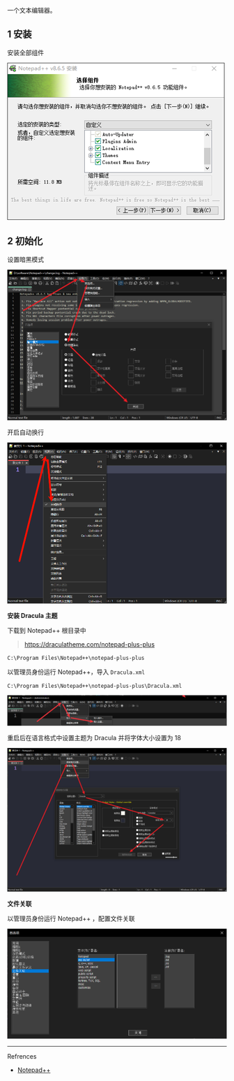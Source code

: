 一个文本编辑器。

## 1 安装

安装全部组件

![安装全部组件](./../../../../../images/Notepad++/%E5%AE%89%E8%A3%85%E5%85%A8%E9%83%A8%E7%BB%84%E4%BB%B6.png)

## 2 初始化

设置暗黑模式

![设置暗黑模式](./../../../../../images/Notepad++/%E8%AE%BE%E7%BD%AE%E6%9A%97%E9%BB%91%E6%A8%A1%E5%BC%8F.png)

开启自动换行

![开启自动换行](./../../../../../images/Notepad++/%E5%BC%80%E5%90%AF%E8%87%AA%E5%8A%A8%E6%8D%A2%E8%A1%8C.png)

**安装 Dracula 主题**

下载到 Notepad++ 根目录中

> https://draculatheme.com/notepad-plus-plus

```
C:\Program Files\Notepad++\notepad-plus-plus
```

以管理员身份运行 Notepad++，导入 `Dracula.xml`

```
C:\Program Files\Notepad++\notepad-plus-plus\Dracula.xml
```

![以管理员身份运行 Notepad++，导入 `Dracula.xml`](./../../../../../images/Notepad++/%E4%BB%A5%E7%AE%A1%E7%90%86%E5%91%98%E8%BA%AB%E4%BB%BD%E8%BF%90%E8%A1%8C%20Notepad++%EF%BC%8C%E5%AF%BC%E5%85%A5%20%60Dracula.xml%60.png)

重启后在语言格式中设置主题为 Dracula 并将字体大小设置为 18

![重启后在语言格式中设置主题为 Dracula 并将字体大小设置为 18](./../../../../../images/Notepad++/%E9%87%8D%E5%90%AF%E5%90%8E%E5%9C%A8%E8%AF%AD%E8%A8%80%E6%A0%BC%E5%BC%8F%E4%B8%AD%E8%AE%BE%E7%BD%AE%E4%B8%BB%E9%A2%98%E4%B8%BA%20Dracula%20%E5%B9%B6%E5%B0%86%E5%AD%97%E4%BD%93%E5%A4%A7%E5%B0%8F%E8%AE%BE%E7%BD%AE%E4%B8%BA%2018.png)

**文件关联**

以管理员身份运行 Notepad++ ，配置文件关联

![以管理员身份运行 Notepad++ ，配置文件关联](./../../../../../images/Notepad++/%E4%BB%A5%E7%AE%A1%E7%90%86%E5%91%98%E8%BA%AB%E4%BB%BD%E8%BF%90%E8%A1%8C%20Notepad++%20%EF%BC%8C%E9%85%8D%E7%BD%AE%E6%96%87%E4%BB%B6%E5%85%B3%E8%81%94.png)

---

Refrences

- [Notepad++](https://notepad-plus-plus.org/)